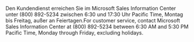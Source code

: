 <span data-ttu-id="4989d-101">Den Kundendienst erreichen Sie im Microsoft Sales Information Center unter (800) 892-5234 zwischen 6:30 und 17:30 Uhr Pacific Time, Montag bis Freitag, außer an Feiertagen.</span><span class="sxs-lookup"><span data-stu-id="4989d-101">For customer service, contact Microsoft Sales Information Center at (800) 892-5234 between 6:30 AM and 5:30 PM Pacific Time, Monday through Friday, excluding holidays.</span></span>